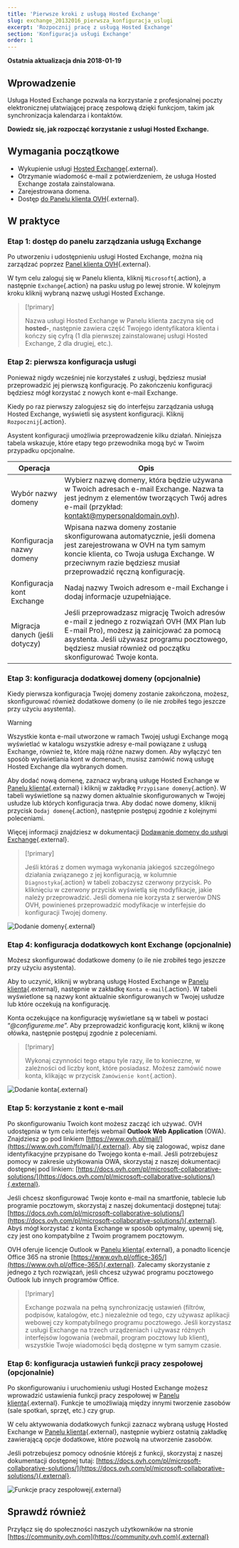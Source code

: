 ```yaml
---
title: 'Pierwsze kroki z usługą Hosted Exchange'
slug: exchange_20132016_pierwsza_konfiguracja_uslugi
excerpt: 'Rozpocznij pracę z usługą Hosted Exchange'
section: 'Konfiguracja usługi Exchange'
order: 1
---
```


**Ostatnia aktualizacja dnia 2018-01-19**

## Wprowadzenie

Usługa Hosted Exchange pozwala na korzystanie z profesjonalnej poczty elektronicznej ułatwiającej pracę zespołową dzięki funkcjom, takim jak synchronizacja kalendarza i kontaktów.

**Dowiedz się, jak rozpocząć korzystanie z usługi  Hosted Exchange.**

## Wymagania początkowe

- Wykupienie usługi [Hosted Exchange](https://www.ovh.pl/emaile/hosted-exchange/){.external}.
- Otrzymanie wiadomość e-mail z potwierdzeniem, że usługa Hosted Exchange została zainstalowana.
- Zarejestrowana domena.
- Dostęp [do Panelu klienta OVH](https://www.ovh.com/auth/?action=gotomanager){.external}.

## W praktyce

### Etap 1: dostęp do panelu zarządzania usługą Exchange

Po utworzeniu i udostępnieniu usługi Hosted Exchange, można nią zarządzać poprzez [Panel klienta OVH](https://www.ovh.com/auth/?action=gotomanager){.external}.

W tym celu zaloguj się w Panelu klienta, kliknij `Microsoft`{.action}, a następnie `Exchange`{.action} na pasku usług po lewej stronie. W kolejnym kroku kliknij wybraną nazwę usługi  Hosted Exchange.

> [!primary]
>
> Nazwa usługi Hosted Exchange w Panelu klienta zaczyna się od **hosted-**, następnie zawiera część Twojego identyfikatora klienta i kończy się cyfrą (1 dla pierwszej zainstalowanej usługi Hosted Exchange, 2 dla drugiej, etc.).
>

### Etap 2: pierwsza konfiguracja usługi

Ponieważ nigdy wcześniej nie korzystałeś z usługi, będziesz musiał przeprowadzić jej pierwszą konfigurację. Po zakończeniu konfiguracji będziesz mógł korzystać z nowych kont e-mail Exchange.

Kiedy po raz pierwszy zalogujesz się do interfejsu zarządzania usługą Hosted Exchange, wyświetli się asystent konfiguracji. Kliknij `Rozpocznij`{.action}.

Asystent konfiguracji umożliwia przeprowadzenie kilku działań. Niniejsza tabela wskazuje, które etapy tego przewodnika mogą być w Twoim przypadku opcjonalne.

|Operacja|Opis|
|---|---|
|Wybór nazwy domeny|Wybierz nazwę domeny, która będzie używana w Twoich adresach e-mail Exchange. Nazwa ta jest jednym z elementów tworzących Twój adres e-mail (przykład: kontakt@mypersonaldomain.ovh).|
|Konfiguracja nazwy domeny|Wpisana nazwa domeny zostanie skonfigurowana automatycznie, jeśli domena jest zarejestrowana w OVH na tym samym koncie klienta, co Twoja usługa Exchange. W przeciwnym razie będziesz musiał przeprowadzić ręczną konfigurację.|
|Konfiguracja kont Exchange|Nadaj nazwy Twoich adresom e-mail Exchange i dodaj informacje uzupełniające.|
|Migracja danych (jeśli dotyczy)|Jeśli przeprowadzasz migrację Twoich adresów e-mail z jednego z rozwiązań OVH (MX Plan lub E-mail Pro), możesz ją zainicjować za pomocą asystenta. Jeśli używasz programu pocztowego, będziesz musiał również od początku skonfigurować Twoje konta. |

### Etap 3: konfiguracja dodatkowej domeny (opcjonalnie)

Kiedy pierwsza konfiguracja Twojej domeny zostanie zakończona, możesz, skonfigurować również dodatkowe domeny (o ile nie zrobiłeś tego jeszcze przy użyciu asystenta).

> [!warning]
>
> Wszystkie konta e-mail utworzone w ramach Twojej usługi Exchange mogą wyświetlać w katalogu wszystkie adresy e-mail powiązane z usługą Exchange, również te, które mają różne nazwy domen. Aby wyłączyć ten sposób wyświetlania kont w domenach, musisz zamówić nową usługę Hosted Exchange dla wybranych domen.
>

Aby dodać nową domenę, zaznacz wybraną usługę Hosted Exchange w [Panelu klienta](https://www.ovh.com/auth/?action=gotomanager){.external} i kliknij w zakładkę `Przypisane domeny`{.action}. W tabeli wyświetlone są nazwy domen aktualnie skonfigurowanych w Twojej usłudze lub których konfiguracja trwa. Aby dodać nowe domeny, kliknij przycisk `Dodaj domenę`{.action}, następnie postępuj zgodnie z kolejnymi poleceniami.

Więcej informacji znajdziesz w dokumentacji [Dodawanie domeny do usługi Exchange](https://docs.ovh.com/pl/microsoft-collaborative-solutions/dodanie-domeny-exchange/){.external}.

> [!primary]
>
> Jeśli któraś z domen wymaga wykonania jakiegoś szczególnego działania związanego z jej konfiguracją, w kolumnie `Diagnostyka`{.action} w tabeli zobaczysz czerwony przycisk. Po kliknięciu w czerwony przycisk wyświetlą się modyfikacje, jakie należy przeprowadzić. Jeśli domena nie korzysta z serwerów DNS OVH, powinieneś przeprowadzić modyfikacje w interfejsie do konfiguracji Twojej domeny. 
>

![Dodanie domeny](images/first-steps-hosted-exchange-add-domain.png){.external}

### Etap 4: konfiguracja dodatkowych kont Exchange (opcjonalnie)

Możesz skonfigurować dodatkowe domeny (o ile nie zrobiłeś tego jeszcze przy użyciu asystenta).

Aby to uczynić, kliknij w wybraną usługę Hosted Exchange w [Panelu klienta](https://www.ovh.com/auth/?action=gotomanager){.external}, następnie w zakładkę `Konta e-mail`{.action}. W tabeli wyświetlone są nazwy kont aktualnie skonfigurowanych w Twojej usłudze lub które oczekują na konfigurację.

Konta oczekujące na konfigurację wyświetlane są w tabeli w postaci “*@configureme.me*”. Aby przeprowadzić konfigurację kont, kliknij w ikonę ołówka, następnie postępuj zgodnie z poleceniami.

> [!primary]
>
> Wykonaj czynności tego etapu tyle razy, ile to konieczne, w zależności od liczby kont, które posiadasz. Możesz zamówić nowe konta, klikając w przycisk `Zamówienie kont`{.action}.
>

![Dodanie konta](images/first-steps-hosted-exchange-add-account.png){.external}

### Etap 5: korzystanie z kont e-mail

Po skonfigurowaniu Twoich kont możesz zacząć ich używać. OVH udostępnia w tym celu interfejs webmail **Outlook Web Application** (OWA). Znajdziesz go pod linkiem [https://www.ovh.pl/mail/](https://www.ovh.com/fr/mail/){.external}. Aby się zalogować, wpisz dane identyfikacyjne przypisane do Twojego konta e-mail. Jeśli potrzebujesz pomocy w zakresie użytkowania OWA, skorzystaj z naszej dokumentacji dostępnej pod linkiem: [https://docs.ovh.com/pl/microsoft-collaborative-solutions/](https://docs.ovh.com/pl/microsoft-collaborative-solutions/){.external}.

Jeśli chcesz skonfigurować Twoje konto e-mail na smartfonie, tablecie lub programie pocztowym, skorzystaj z naszej dokumentacji dostępnej tutaj: [https://docs.ovh.com/pl/microsoft-collaborative-solutions/](https://docs.ovh.com/pl/microsoft-collaborative-solutions/){.external}. Abyś mógł korzystać z konta Exchange w sposób optymalny, upewnij się, czy jest ono kompatybilne z Twoim programem pocztowym.

OVH oferuje licencje Outlook w [Panelu klienta](https://www.ovh.com/auth/?action=gotomanager){.external}, a ponadto licencje Office 365 na stronie [https://www.ovh.pl/office-365/](https://www.ovh.pl/office-365/){.external}. Zalecamy skorzystanie z jednego z tych rozwiązań, jeśli chcesz używać programu pocztowego Outlook lub innych programów Office.

> [!primary]
>
> Exchange pozwala na pełną synchronizację ustawień (filtrów, podpisów, katalogów, etc.) niezależnie od tego, czy używasz aplikacji webowej czy kompatybilnego programu pocztowego.
> Jeśli korzystasz z usługi Exchange na trzech urządzeniach i używasz różnych interfejsów logowania (webmail, program pocztowy lub klient), wszystkie Twoje wiadomości będą dostępne w tym samym czasie.
>

### Etap 6:  konfiguracja ustawień funkcji pracy zespołowej (opcjonalnie)

Po skonfigurowaniu i uruchomieniu usługi Hosted Exchange możesz wprowadzić ustawienia funkcji pracy zespołowej w [Panelu klienta](https://www.ovh.com/auth/?action=gotomanager){.external}. Funkcje te umożliwiają między innymi tworzenie zasobów (sale spotkań, sprzęt, etc.) czy grup.

W celu aktywowania dodatkowych funkcji zaznacz wybraną usługę Hosted Exchange w [Panelu klienta](https://www.ovh.com/auth/?action=gotomanager){.external}, następnie wybierz ostatnią zakładkę zawierającą opcje dodatkowe, które pozwolą na utworzenie zasobów.

Jeśli potrzebujesz pomocy odnośnie którejś z funkcji, skorzystaj z naszej dokumentacji dostępnej tutaj: [https://docs.ovh.com/pl/microsoft-collaborative-solutions/](https://docs.ovh.com/pl/microsoft-collaborative-solutions/){.external}.

![Funkcje pracy zespołowej](images/first-steps-hosted-exchange-intro-to-functions.png){.external}

## Sprawdź również

Przyłącz się do społeczności naszych użytkowników na stronie [https://community.ovh.com](https://community.ovh.com){.external}